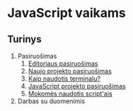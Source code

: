 # JavaScript vaikams

## Turinys

1. Pasiruošimas
    1. [Editoriaus pasiruošimas](./content/pasiruosimas/editorius.md)
    2. [Naujo projekto pasiruošimas](./content/pasiruosimas/projektas.md)
    3. [Kaip naudotis terminalu?](./content/pasiruosimas/terminalas.md)
    4. [JavaScript projekto pasiruošimas](./content/pasiruosimas/js-project.md)
    5. [Mokomės naudotis script'ais](./content/pasiruosimas/npm-scripts.md)
2. Darbas su duomenimis

